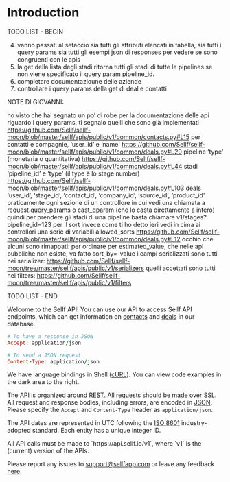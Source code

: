 # Introduction

<aside class="warning">
TODO LIST - BEGIN
</aside>


4. vanno passati al setaccio sia tutti gli attributi elencati in tabella, sia tutti i query params sia tutti gli esempi json di responses per vedere se sono congruenti con le apis
5. la get della lista degli stadi ritorna tutti gli stadi di tutte le pipelines se non viene specificato il query param pipeline_id.
9. completare documentazioune delle aziende
8. controllare i query params della get di deal e contatti


NOTE DI GIOVANNI:

ho visto che hai segnato un po’ di robe per la documentazione delle api
riguardo i query params, ti segnalo quelli che sono già implementati
https://github.com/Sellf/sellf-moon/blob/master/sellf/apis/public/v1/common/contacts.py#L15
per contatti e compagnie, ‘user_id’ e ‘name'
https://github.com/Sellf/sellf-moon/blob/master/sellf/apis/public/v1/common/deals.py#L29
pipeline ‘type' (monetaria o quantitativa)
https://github.com/Sellf/sellf-moon/blob/master/sellf/apis/public/v1/common/deals.py#L44
stadi ‘pipeline_id’ e ‘type' (il type è lo stage number)
https://github.com/Sellf/sellf-moon/blob/master/sellf/apis/public/v1/common/deals.py#L103
deals ‘user_id’, ‘stage_id’, ‘contact_id’, ‘company_id’, ‘source_id’, ‘product_id'
praticamente ogni sezione di un controllore in cui vedi una chiamata a request.query_params o cast_qparam (che lo casta direttamente a intero)
quindi per prendere gli stadi di una pipeline basta chiamare v1/stages?pipeline_id=123
per il sort invece come ti ho detto ieri vedi in cima ai controllori una serie di variabili allowed_sorts
https://github.com/Sellf/sellf-moon/blob/master/sellf/apis/public/v1/common/deals.py#L12
occhio che alcuni sono rimappati: per ordinare per estimated_value, che nelle api pubbliche non esiste, va fatto sort_by=-value
i campi serializzati sono tutti nei serializer: https://github.com/Sellf/sellf-moon/tree/master/sellf/apis/public/v1/serializers
quelli accettati sono tutti nei filters: https://github.com/Sellf/sellf-moon/tree/master/sellf/apis/public/v1/filters

<aside class="warning">
TODO LIST - END
</aside>

Welcome to the Sellf API! You can use our API to access Sellf API endpoints, which can get information on [contacts](#contacts) and [deals](#deals) in our database.


```ruby
# To have a response in JSON
Accept: application/json
```


```ruby
# To send a JSON request
Content-Type: application/json
```

We have language bindings in Shell ([cURL](https://en.wikipedia.org/wiki/CURL)). You can view code examples in the dark area to the right.

The API is organized around [REST](http://en.wikipedia.org/wiki/Representational_State_Transfer). All requests should be made over SSL. All request and response bodies, including errors, are encoded in [JSON](https://en.wikipedia.org/wiki/JSON). Please specify the `Accept` and `Content-Type` header as `application/json`.

The API dates are represented in UTC following the [ISO 8601](https://it.wikipedia.org/wiki/ISO_8601) industry-adopted standard.
Each entity has a unique integer ID.

<aside class="notice">
All API calls must be made to `https://api.sellf.io/v1`, where `v1` is the (current) version of the APIs.
</aside>

Please report any issues to <a href="mailto:support@sellfapp.com">support@sellfapp.com</a> or leave any feedback [here](https://sellf.uservoice.com).